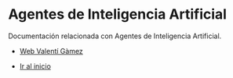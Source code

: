 # Agentes de Inteligencia Artificial

Documentación relacionada con Agentes de Inteligencia Artificial.

* [Web Valentí Gàmez](https://valentigamez.com)

* [Ir al inicio](/)